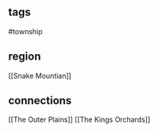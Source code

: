 ## tags
#township 

## region
[[Snake Mountian]]

## connections
[[The Outer Plains]]
[[The Kings Orchards]]